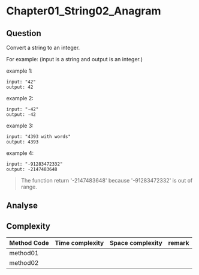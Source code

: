 # Chapter01_String02_Anagram

## Question

Convert a string to an integer.

For example: (input is a string and output is an integer.)

example 1:

```
input: "42"
output: 42
```

example 2:

```
input: "-42"
output: -42
```

example 3:

```
input: "4393 with words"
output: 4393
```

example 4:

```
input: "-91283472332"
output: -2147483648
```

> The function return '-2147483648' because '-91283472332' is out of range.

## Analyse

## Complexity

| Method Code | Time complexity | Space complexity | remark |
| ----------- | --------------- | ---------------- | ------ |
| method01    |                 |                  |        |
| method02    |                 |                  |        |
